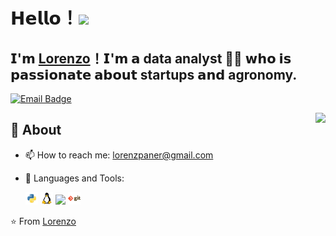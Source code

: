 # 𝗛𝗲𝗹𝗹𝗼！<img src="https://user-images.githubusercontent.com/5679180/79618120-0daffb80-80be-11ea-819e-d2b0fa904d07.gif" width="27px"> 

## 𝗜'𝗺 [Lorenzo](https://github.com/lorenzopanero)！𝗜'𝗺 𝗮 data analyst 👨‍💻 𝘄𝗵𝗼 𝗶𝘀 𝗽𝗮𝘀𝘀𝗶𝗼𝗻𝗮𝘁𝗲 𝗮𝗯𝗼𝘂𝘁 startups 𝗮𝗻𝗱 agronomy.

[![Email Badge](https://img.shields.io/badge/-Email-c14438?style=flat-square&logo=Gmail&logoColor=white&link=mailto:lorenzpaner@gmail.com)](mailto:lorenzpaner@gmail.com)

<img align="right" src="https://github-readme-stats.vercel.app/api?username=lorenzopanero&show_icons=true&hide_border=true">

## 🧐 About

- 📫 How to reach me: lorenzpaner@gmail.com
- 🌱 Languages and Tools: 

    <div>
        <code><img height="20" src="https://raw.githubusercontent.com/github/explore/80688e429a7d4ef2fca1e82350fe8e3517d3494d/topics/python/python.png"></code>
        <code><img height="20" src="https://raw.githubusercontent.com/github/explore/80688e429a7d4ef2fca1e82350fe8e3517d3494d/topics/linux/linux.png"></code>
        <code><img height="20" src="https://cdn.svgporn.com/logos/visual-studio-code.svg"></code>
        <code><img height="20" src="https://raw.githubusercontent.com/github/explore/80688e429a7d4ef2fca1e82350fe8e3517d3494d/topics/git/git.png"></code>
    </div>


⭐️ From [Lorenzo](https://github.com/lorenzopanero)

